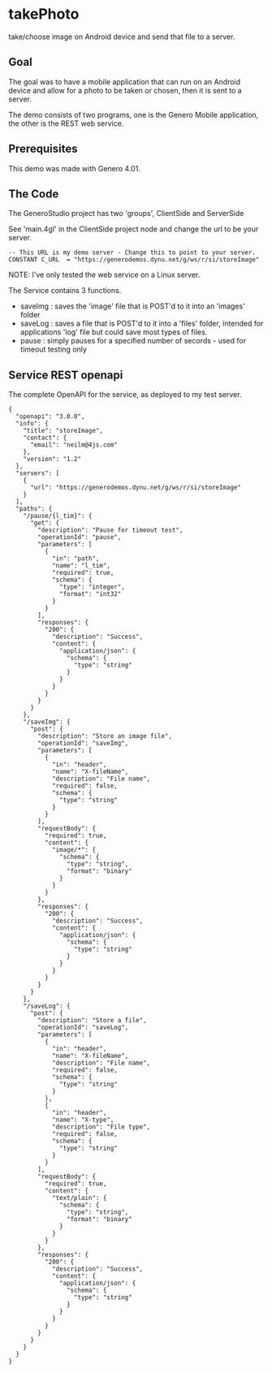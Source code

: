 # takePhoto
take/choose image on Android device and send that file to a server.

## Goal
The goal was to have a mobile application that can run on an Android device and allow for a photo to be taken or chosen, then it is sent to a server.

The demo consists of two programs, one is the Genero Mobile application, the other is the REST web service.

## Prerequisites
This demo was made with Genero 4.01.

## The Code
The GeneroStudio project has two 'groups', ClientSide and ServerSide

See 'main.4gl' in the ClientSide project node and change the url to be your server.
```
-- This URL is my demo server - Change this to point to your server.
CONSTANT C_URL  = "https://generodemos.dynu.net/g/ws/r/si/storeImage"
```

NOTE: I've only tested the web service on a Linux server.

The Service contains 3 functions.
* saveImg : saves the 'image' file that is POST'd to it into an 'images' folder
* saveLog : saves a file that is POST'd to it into a 'files' folder, intended for applications 'log' file but could save most types of files.
* pause : simply pauses for a specified number of secords - used for timeout testing only

## Service REST openapi
The complete OpenAPI for the service, as deployed to my test server.
```
{
  "openapi": "3.0.0",
  "info": {
    "title": "storeImage",
    "contact": {
      "email": "neilm@4js.com"
    },
    "version": "1.2"
  },
  "servers": [
    {
      "url": "https://generodemos.dynu.net/g/ws/r/si/storeImage"
    }
  ],
  "paths": {
    "/pause/{l_tim}": {
      "get": {
        "description": "Pause for timeout test",
        "operationId": "pause",
        "parameters": [
          {
            "in": "path",
            "name": "l_tim",
            "required": true,
            "schema": {
              "type": "integer",
              "format": "int32"
            }
          }
        ],
        "responses": {
          "200": {
            "description": "Success",
            "content": {
              "application/json": {
                "schema": {
                  "type": "string"
                }
              }
            }
          }
        }
      }
    },
    "/saveImg": {
      "post": {
        "description": "Store an image file",
        "operationId": "saveImg",
        "parameters": [
          {
            "in": "header",
            "name": "X-fileName",
            "description": "File name",
            "required": false,
            "schema": {
              "type": "string"
            }
          }
        ],
        "requestBody": {
          "required": true,
          "content": {
            "image/*": {
              "schema": {
                "type": "string",
                "format": "binary"
              }
            }
          }
        },
        "responses": {
          "200": {
            "description": "Success",
            "content": {
              "application/json": {
                "schema": {
                  "type": "string"
                }
              }
            }
          }
        }
      }
    },
    "/saveLog": {
      "post": {
        "description": "Store a file",
        "operationId": "saveLog",
        "parameters": [
          {
            "in": "header",
            "name": "X-fileName",
            "description": "File name",
            "required": false,
            "schema": {
              "type": "string"
            }
          },
          {
            "in": "header",
            "name": "X-type",
            "description": "File type",
            "required": false,
            "schema": {
              "type": "string"
            }
          }
        ],
        "requestBody": {
          "required": true,
          "content": {
            "text/plain": {
              "schema": {
                "type": "string",
                "format": "binary"
              }
            }
          }
        },
        "responses": {
          "200": {
            "description": "Success",
            "content": {
              "application/json": {
                "schema": {
                  "type": "string"
                }
              }
            }
          }
        }
      }
    }
  }
}
```

